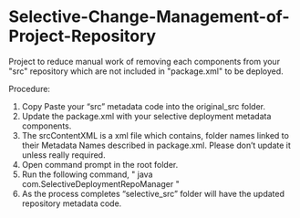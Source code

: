 # Selective-Change-Management-of-Project-Repository
Project to reduce manual work of removing each components from your "src" repository which are not included in "package.xml" to be deployed. 

Procedure:
1. Copy Paste your “src” metadata code into the original_src folder.
2. Update the package.xml with your selective deployment metadata components.
3. The srcContentXML is a xml file which contains, folder names linked to their Metadata Names described in package.xml. Please don’t  update it unless really required.
4. Open command prompt in the root folder.
5. Run the following command,
        "  java com.SelectiveDeploymentRepoManager  "
7. As the process completes “selective_src” folder will have the updated repository metadata code.
